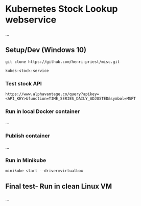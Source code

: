 # Kubernetes Stock Lookup webservice

...

## Setup/Dev (Windows 10)

`git clone https://github.com/henri-priest/misc.git`

`kubes-stock-service`

### Test stock API

```https://www.alphavantage.co/query?apikey=<API_KEY>&function=TIME_SERIES_DAILY_ADJUSTED&symbol=MSFT ```

### Run in local Docker container

...


### Publish container

...

### Run in Minikube

```minikube start --driver=virtualbox```

## Final test- Run in clean Linux VM

...
